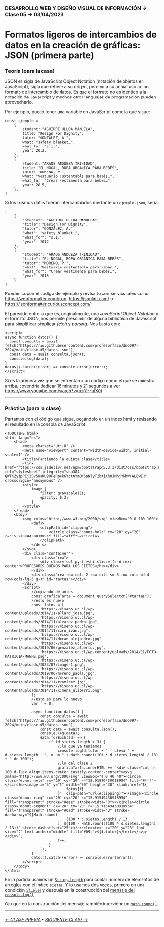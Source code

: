 ### DESARROLLO WEB Y DISEÑO VISUAL DE INFORMACIÓN → Clase 05 → 03/04/2023

# Formatos ligeros de intercambios de datos en la creación de gráficas: JSON (primera parte)

### Teoría (para la casa)

JSON es sigla de JavaScript Object Notation (notación de objetos en JavaScript), sigla que refiere a su origen, pero no a su actual uso como formato de intercambio de datos. Es que el formato no es idéntico a la notación de Javascript y muchos otros lenguajes de programación pueden aprovecharlo.

Por ejemplo, puedo tener una variable en JavaScript como la que sigue:

```
const ejemplo = [
    {
        student: "AGUIRRE ULLOA MANUELA",
        title: "Design For Dignity",
        tutor: "GONZÁLEZ, A.",
        what: "safety blanket…",
        what_for: "s.i.",
        year: 2012,
    },
    {
        student: "ARAOS ANDUEZA TRINIDAD",
        title: "EL NOGAL, ROPA ORGÁNICA PARA BEBÉS",
        tutor: "MORENO, P.",
        what: "Vestuario sustentable para babés…",
        what_for: "Crear vestimenta para bebés…",
        year: 2015,
    },
]
```

Si los mismos datos fueran intercambiados mediante un `ejemplo.json`, sería:

```
[
	{
		"student": "AGUIRRE ULLOA MANUELA",
		"title": "Design For Dignity",
		"tutor": "GONZÁLEZ, A.",
		"what": "safety blanket…",
		"what_for": "s.i.",
		"year": 2012
	},
	{
		"student": "ARAOS ANDUEZA TRINIDAD",
		"title": "EL NOGAL, ROPA ORGÁNICA PARA BEBÉS",
		"tutor": "MORENO, P.",
		"what": "Vestuario sustentable para babés…",
		"what_for": "Crear vestimenta para bebés…",
		"year": 2015
	}
]
```

Pueden copiar el código del ejemplo y revisarlo con servios tales como https://webformatter.com/json, https://jsonlint.com/ o https://jsonformatter.curiousconcept.com/

El parecido entre lo que es, originalmente, una *JavaScript Object Notation* y el formato JSON, nos permite prescindir de alguna biblioteca de Javascript para simplificar simplicar *fetch* y *parsing*. Nos basta con: 

```
<script>
async function datos() {
  const consulta = await fetch("https://raw.githubusercontent.com/profesorfaco/dno097-2024/main/clase-05/datos.json");
  const data = await consulta.json();
  console.log(data);
}
datos().catch((error) => console.error(error));
</script>
```

Si es la primera vez que se enfrentan a un código como el que se muestra arriba, covendría dedicar 16 minutos y 21 segundos a ver https://www.youtube.com/watch?v=uxf0--uiX0I

- - - - - - - - - - - - - - 

### Práctica (para la clase)

Partamos con el código que sigue, pegándolo en un index.html y revisando el resultado en la consola de JavaScript:

```
<!DOCTYPE html>
<html lang="es">
    <head>
        <meta charset="utf-8" />
        <meta name="viewport" content="width=device-width, initial-scale=1" />
        <title>Partiendo la quinta clase</title>
        <link href="https://cdn.jsdelivr.net/npm/bootstrap@5.3.3/dist/css/bootstrap.min.css" rel="stylesheet" integrity="sha384-QWTKZyjpPEjISv5WaRU9OFeRpok6YctnYmDr5pNlyT2bRjXh0JMhjY6hW+ALEwIH" crossorigin="anonymous" />
        <style>
            image {
                filter: grayscale(1);
                opacity: 0.3;
            }
        </style>
    </head>
    <body>
        <svg xmlns="http://www.w3.org/2000/svg" viewBox="0 0 100 100">
            <defs>
                <clipPath id="clipping">
                    <circle class="donut-hole" cx="20" cy="20" r="15.91549430918954" fill="#fff"></circle>
                </clipPath>
            </defs>
        </svg>
        <div class="container">
            <div class="row">
                <div class="col py-5"><h1 class="fs-6 text-center">PROFESORES BUENOS PARA LOS SIETES</h1></div>
            </div>
            <div class="row row-cols-2 row-cols-sm-3 row-cols-md-4 row-cols-lg-5 g-3" id="tartas"></div>
        </div>
        <script>
            //copiando de antes
            const graficaTarta = document.querySelector("#tartas");
            //esto es nuevo
            const fotos = [
                "https://diseno.uc.cl/wp-content/uploads/2014/11/allard_jose.jpg",
                "https://diseno.uc.cl/wp-content/uploads/2014/11/alvarez-pedro.jpg",
                "https://diseno.uc.cl/wp-content/uploads/2014/11/caro_ivan.jpg",
                "https://diseno.uc.cl/wp-content/uploads/2014/11/duran_alejandro.jpg",
                "https://diseno.uc.cl/wp-content/uploads/2019/06/gonzalez_alberto.jpg",
                "https://diseno.uc.cl/wp-content/uploads/2014/11/FOTO-PATRICIA-MANNS.png",
                "https://diseno.uc.cl/wp-content/uploads/2023/07/image-1.png",
                "https://diseno.uc.cl/wp-content/uploads/2019/06/moreno_paola.jpg",
                "https://diseno.uc.cl/wp-content/uploads/2014/11/rramirez.jpg",
                "https://diseno.uc.cl/wp-content/uploads/2014/11/ximena_ulibarri.png",
            ];
            //esto es para lo nuevo
            var f = 0;

            async function datos() {
                const consulta = await fetch("https://raw.githubusercontent.com/profesorfaco/dno097-2024/main/clase-05/datos.json");
                const data = await consulta.json();
                console.log(data);
                data.forEach((d) => {
                    if (d.sietes.length > 3) {
                        //lo que ya teníamos
                        console.log(d.tutor + " - Lleva " + d.sietes.length + ", o un " + Math.round((100 * d.sietes.length) / 13) + " de 100");
                        //lo del clase 2
                        graficaTarta.innerHTML += `<div class="col h-100 d-flex align-items-center justify-content-center"><svg xmlns="http://www.w3.org/2000/svg" viewBox="0 0 40 40"><circle class="donut-hole" cx="20" cy="20" r="15.91549430918954" fill="#fff"></circle><image x="5" y="5" width="30" height="30" xlink:href="${
                            fotos[f]
                        }"  clip-path="url(#clipping)"></image><circle class="donut-ring" cx="20" cy="20" r="15.91549430918954" fill="transparent" stroke="#eee" stroke-width="3"></circle><circle class="donut-segment" cx="20" cy="20" r="15.91549430918954" fill="transparent" stroke="#0ad" stroke-width="3" stroke-dasharray="${Math.round(
                            (100 * d.sietes.length) / 13
                        )} ${100 - Math.round((100 * d.sietes.length) / 13)}" stroke-dashoffset="25"></circle><text x="20" y="28" font-size="2" text-anchor="middle" fill="#09c">${d.tutor}</text></svg></div>`;
                        f++;
                    }
                });
            }
            datos().catch((error) => console.error(error));
        </script>
    </body>
</html>
```

En la partida usamos un [`String.length`](https://developer.mozilla.org/es/docs/Web/JavaScript/Reference/Global_Objects/String/length) para contar número de elementos de arreglos con el índice `sietes`. Y lo usamos dos veces, primero en una condición [`if…else`](https://developer.mozilla.org/es/docs/Web/JavaScript/Reference/Statements/if...else) y después en la construcción del [mensaje del `console.log()`](https://developer.mozilla.org/es/docs/Web/API/console/log_static)

Ojo que en la construcción del mensaje también interviene un [`Math.round()`](https://developer.mozilla.org/es/docs/Web/JavaScript/Reference/Global_Objects/Math/round).

- - - - - - - 

###### [← CLASE PREVIA](https://github.com/profesorfaco/dno097-2024/tree/main/clase-04) • [SIGUIENTE CLASE →](https://github.com/profesorfaco/dno097-2024/tree/main/clase-06)
